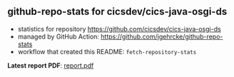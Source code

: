 ## github-repo-stats for cicsdev/cics-java-osgi-ds

- statistics for repository https://github.com/cicsdev/cics-java-osgi-ds
- managed by GitHub Action: https://github.com/jgehrcke/github-repo-stats
- workflow that created this README: `fetch-repository-stats`

**Latest report PDF**: [report.pdf](https://github.com/cicsdev/repo-stats/raw/reports/cicsdev/cics-java-osgi-ds/latest-report/report.pdf)

